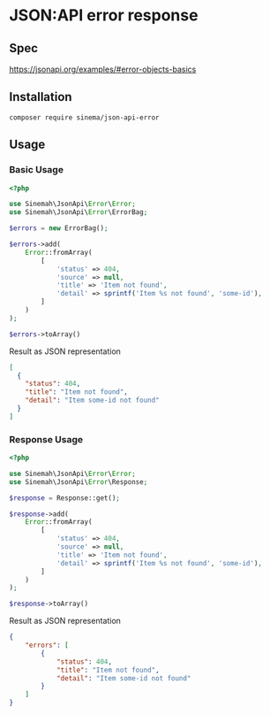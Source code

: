 # JSON:API error response

## Spec
https://jsonapi.org/examples/#error-objects-basics

## Installation
`composer require sinema/json-api-error`

## Usage

### Basic Usage
```php
<?php

use Sinemah\JsonApi\Error\Error;
use Sinemah\JsonApi\Error\ErrorBag;

$errors = new ErrorBag();

$errors->add(
    Error::fromArray(
        [
            'status' => 404,
            'source' => null,
            'title' => 'Item not found',
            'detail' => sprintf('Item %s not found', 'some-id'),
        ]
    )
);

$errors->toArray()
```

Result as JSON representation
```json
[
  {
    "status": 404,
    "title": "Item not found",
    "detail": "Item some-id not found"
  }
]
```

### Response Usage

```php
<?php

use Sinemah\JsonApi\Error\Error;
use Sinemah\JsonApi\Error\Response;

$response = Response::get();

$response->add(
    Error::fromArray(
        [
            'status' => 404,
            'source' => null,
            'title' => 'Item not found',
            'detail' => sprintf('Item %s not found', 'some-id'),
        ]
    )
);

$response->toArray()
```

Result as JSON representation
```json
{
    "errors": [
        {
            "status": 404,
            "title": "Item not found",
            "detail": "Item some-id not found"
        }
    ]
}
```